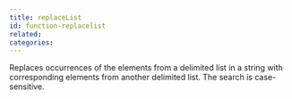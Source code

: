 ```yaml
---
title: replaceList
id: function-replacelist
related:
categories:
---
```


Replaces occurrences of the elements from a delimited list
        in a string with corresponding elements from another delimited
        list. The search is case-sensitive.